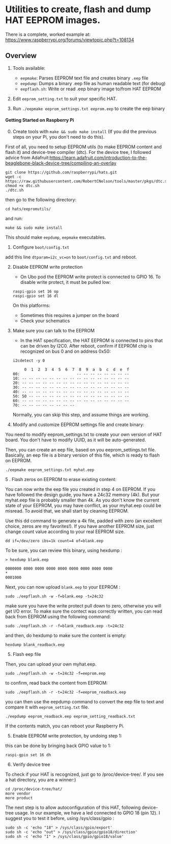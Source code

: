 # Utilities to create, flash and dump HAT EEPROM images.

There is a complete, worked example at:
https://www.raspberrypi.org/forums/viewtopic.php?t=108134

## Overview

1. Tools available:
	* `eepmake`: Parses EEPROM text file and creates binary `.eep` file
	* `eepdump`: Dumps a binary .eep file as human readable text (for debug)
	* `eepflash.sh`: Write or read .eep binary image to/from HAT EEPROM

2. Edit `eeprom_setting.txt` to suit your specific HAT.

3. Run `./eepmake eeprom_settings.txt eeprom.eep` to create the eep binary

#### Getting Started on Raspberry Pi

0. Create tools with `make && sudo make install` (If you did the previous steps on your Pi, you don't need to do this).

First of all, you need to setup EEPROM utils (to make EEPROM content and flash it) and device-tree compiler (dtc).
For the device tree, I followed advice from Adafruit:https://learn.adafruit.com/introduction-to-the-beaglebone-black-device-tree/compiling-an-overlay

```
git clone https://github.com/raspberrypi/hats.git
wget -c https://raw.githubusercontent.com/RobertCNelson/tools/master/pkgs/dtc.sh
chmod +x dtc.sh
./dtc.sh
```

then go to the following directory:

```
cd hats/eepromutils/
```

and run:

```
make && sudo make install
```

This should make `eepdump`, `eepmake` executables.

1. Configure `boot/config.txt`

add this line `dtparam=i2c_vc=on` to `boot/config.txt` and reboot.  


2. Disable EEPROM write protection
	* On Ubo pod the EEPROM write protect is connected to GPIO 16. To disable write protect, it must be pulled low:
	```
	raspi-gpio set 16 op
	raspi-gpio set 16 dl
	```
	On this platforms:
	* Sometimes this requires a jumper on the board
	* Check your schematics
3. Make sure you can talk to the EEPROM
	* In the HAT specification, the HAT EEPROM is connected to pins that can be driven by I2C0.
	After reboot, confirm if EEPROM chip is recognized on bus 0 and on address 0x50:

	`i2cdetect -y 0`
	
	```
	     0  1  2  3  4  5  6  7  8  9  a  b  c  d  e  f
	00:                         -- -- -- -- -- -- -- -- 
	10: -- -- -- -- -- -- -- -- -- -- -- -- -- -- -- -- 
	20: -- -- -- -- -- -- -- -- -- -- -- -- -- -- -- -- 
	30: -- -- -- -- -- -- -- -- -- -- -- -- -- -- -- -- 
	40: -- -- -- -- -- -- -- -- -- -- -- -- -- -- -- -- 
	50: 50 -- -- -- -- -- -- -- -- -- -- -- -- -- -- -- 
	60: -- -- -- -- -- -- -- -- -- -- -- -- -- -- -- -- 
	70: -- -- -- -- -- -- -- --   
	```
	Normally, you can skip this step, and assume things are working.

4. Modify and customize EEPROM settings file and create binary:

You need to modify eeprom_settings.txt to create your own version of HAT board. You don't have to modify UUID, as it will be auto-generated.

Then, you can create an eep file, based on you eeprom_settings.txt file. Basically, an eep file is a binary version of this file, which is ready to flash on EEPROM.

```
./eepmake eeprom_settings.txt myhat.eep
```

5 . Flash zeros on EEPROM to erase existing content:

You can now write the eep file you created in step 4 on EEPROM. If you have followed the design guide, you have a 24c32 memory (4k). But your myhat.eep file is probably smaller than 4k. As you don't know the current state of your EEPROM, you may have conflict, as your myhat.eep could be misread. To avoid that, we shall start by cleaning EEPROM.

Use this dd command to generate a 4k file, padded with zero (an excellent choice, zeros are my favorites!). If you have another EEPROM size, just change count value according to your real EEPROM size.

```
dd if=/dev/zero ibs=1k count=4 of=blank.eep
```

To be sure, you can review this binary, using hexdump :

```
> hexdump blank.eep

0000000 0000 0000 0000 0000 0000 0000 0000 0000
*
0001000
```

Next, you can now upload `blank.eep` to your EEPROM :

```
sudo ./eepflash.sh -w -f=blank.eep -t=24c32
```

make sure you have the write protect pull down to zero, otherwise you will get I/O error. To make sure the contect was correctly written, you can read back from EEPROM using the following command:

```
sudo ./eepflash.sh -r -f=blank_readback.eep -t=24c32
```

and then, do hexdump to make sure the content is empty:

```
hexdump blank_readback.eep
```

5. Flash eep file 

Then, you can upload your own myhat.eep.

`sudo ./eepflash.sh -w -t=24c32 -f=eeprom.eep`

to confirm, read back the content from EEPROM:

`sudo ./eepflash.sh -r -t=24c32 -f=eeprom_readback.eep`

you can then use the eepdump command to convert the eep file to text and compare it with `eeprom_setting.txt` file.

```
./eepdump eeprom_readback.eep eeprom_setting_readback.txt
```

If the contents match, you can reboot your Raspberry Pi.


5. Enable EEPROM write protection, by undoing step 1:

this can be done by bringing back GPIO value to 1:

```
raspi-gpio set 16 dh
```

6. Verify device tree 

To check if your HAT is recognized, just go to /proc/device-tree/. If you see a hat directory, you are a winner:)


```
cd /proc/device-tree/hat/
more vendor
more product
```

The next step is to allow autoconfiguration of this HAT, following device-tree usage. In our example, we have a led connected to GPIO 18 (pin 12). I suggest you to test it before, using /sys/class/gpio :

```
sudo sh -c 'echo "18" > /sys/class/gpio/export'
sudo sh -c 'echo "out" > /sys/class/gpio/gpio18/direction'
sudo sh -c 'echo "1" > /sys/class/gpio/gpio18/value'
```


